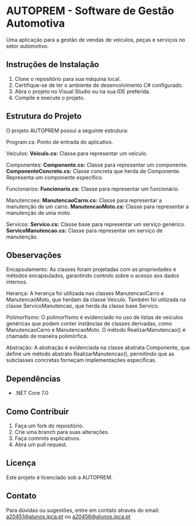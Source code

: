 # AUTOPREM - Software de Gestão Automotiva

Uma aplicação para a gestão de vendas de veículos, peças e serviços no setor automotivo.

## Instruções de Instalação

1. Clone o repositório para sua máquina local.
2. Certifique-se de ter o ambiente de desenvolvimento C# configurado.
3. Abra o projeto no Visual Studio ou na sua IDE preferida.
4. Compile e execute o projeto.

## Estrutura do Projeto

O projeto AUTOPREM possui a seguinte estrutura:

Program.cs: Ponto de entrada do aplicativo.

Veiculos:
**Veiculo.cs:** Classe para representar um veículo.

Componentes:
**Componente.cs:** Classe para representar um componente.
**ComponenteConcreto.cs:** Classe concreta que herda de Componente. Representa um componente específico.

Funcionarios:
**Funcionario.cs:** Classe para representar um funcionário.

Manutencoes:
**ManutencaoCarro.cs:** Classe para representar a manutenção de um carro.
**ManutencaoMoto.cs:** Classe para representar a manutenção de uma moto. 

Servicos:
**Servico.cs:** Classe base para representar um serviço genérico.
**ServicoManutencao.cs:** Classe para representar um serviço de manutenção.

## Obeservações

Encapsulamento: As classes foram projetadas com as propriedades e métodos encapsulados, garantindo controlo sobre o acesso aos dados internos.

Herança: A herança foi utilizada nas classes ManutencaoCarro e ManutencaoMoto, que herdam da classe Veiculo. Também foi utilizada na classe ServicoManutencao, que herda da classe base Servico.

Polimorfismo: O polimorfismo é evidenciado no uso de listas de veículos genéricas que podem conter instâncias de classes derivadas, como ManutencaoCarro e ManutencaoMoto. O método RealizarManutencao() é chamado de maneira polimórfica.

Abstração: A abstração é evidenciada na classe abstrata Componente, que define um método abstrato RealizarManutencao(), permitindo que as subclasses concretas forneçam implementações específicas.

## Dependências

- .NET Core 7.0

## Como Contribuir

1. Faça um fork do repositório.
2. Crie uma branch para suas alterações.
3. Faça commits explicativos.
4. Abra um pull request.

## Licença

Este projeto é licenciado sob a AUTOPREM. 

## Contato

Para dúvidas ou sugestões, entre em contato através do email: a20451@alunos.ipca.pt ou a20456@alunos.ipca.pt

